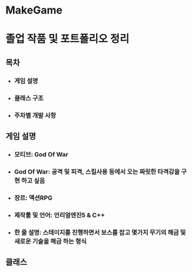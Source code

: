 # MakeGame

# 졸업 작품 및 포트폴리오 정리

## 목차
+ ### 게임 설명
+ ### 클래스 구조
+ ### 주차별 개발 사항


## 게임 설명
+ ### 모티브: God Of War
+ ### God Of War: 공격 및 피격, 스킬사용 등에서 오는 짜릿한 타격감을 구현 하고 싶음
+ ### 장르: 액션RPG
+ ### 제작툴 및 언어: 언리얼엔진5 & C++
+ ### 한 줄 설명: 스테이지를 진행하면서 보스를 잡고 몇가지 무기의 해금 및 새로운 기술을 해금 하는 형식

## 클래스 

